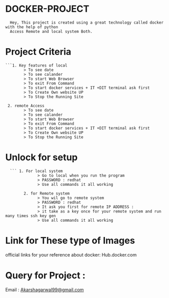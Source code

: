# DOCKER-PROJECT
      Hey, This project is created using a great technology called docker with the help of python
      Access Remote and local system Both.
# Project Criteria
    ```1. Key features of local
            > To see date 
            > To see calander
            > To start Web Browser
            > To exit From Command
            > To start docker services + IT +DIT terminal ask first
            > To Create Own website UP
            > To Stop the Running Site
      
     2. remote Access
            > To see date 
            > To see calander
            > To start Web Browser
            > To exit From Command
            > To start docker services + IT +DIT terminal ask first
            > To Create Own website UP
            > To Stop the Running Site
# Unlock for setup 
      ``` 1. For local system 
                  > Go to local when you run the program
                  > PASSWORD : redhat
                  > Use all commands it all working
                  
            2. for Remote system
                  > You wil go to remote system
                  > PASSWORD : redhat
                  > It ask you first for remote IP ADDRESS :
                  > it take as a key once for your remote system and run many times ssh key gen
                  > Use all commands it all working
# Link for These type of Images 
 official links for your reference about docker: Hub.docker.com
 
 # Query for Project :
   Email : Akarshagarwal99@gmail.com 
